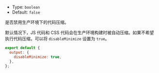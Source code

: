 - Type: `boolean`
- Default: `false`

是否禁用生产环境下的代码压缩。

默认情况下，JS 代码和 CSS 代码会在生产环境构建时被自动压缩。如果不希望执行代码压缩，可以将 `disableMinimize` 设置为 `true`。

```js
export default {
  output: {
    disableMinimize: true,
  },
};
```
